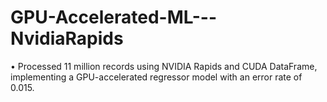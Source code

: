 # GPU-Accelerated-ML---NvidiaRapids
• Processed 11 million records using NVIDIA Rapids and CUDA DataFrame, implementing a GPU-accelerated regressor model with an error rate of 0.015. 
